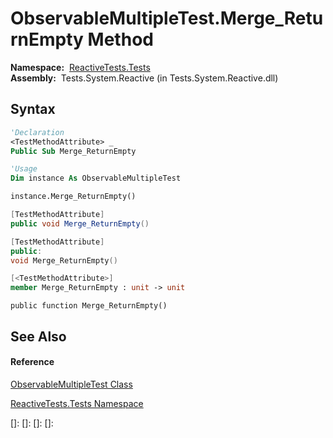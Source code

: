 # ObservableMultipleTest.Merge\_ReturnEmpty Method

**Namespace:**  [ReactiveTests.Tests](ReactiveTests.Tests\ReactiveTests.Tests.md)  
**Assembly:**  Tests.System.Reactive (in Tests.System.Reactive.dll)

## Syntax

```vb
'Declaration
<TestMethodAttribute> _
Public Sub Merge_ReturnEmpty
```

```vb
'Usage
Dim instance As ObservableMultipleTest

instance.Merge_ReturnEmpty()
```

```csharp
[TestMethodAttribute]
public void Merge_ReturnEmpty()
```

```c++
[TestMethodAttribute]
public:
void Merge_ReturnEmpty()
```

```fsharp
[<TestMethodAttribute>]
member Merge_ReturnEmpty : unit -> unit 
```

```jscript
public function Merge_ReturnEmpty()
```

## See Also

#### Reference

[ObservableMultipleTest Class](ObservableMultipleTest\ObservableMultipleTest.md)

[ReactiveTests.Tests Namespace](ReactiveTests.Tests\ReactiveTests.Tests.md)

[]: 
[]: 
[]: 
[]: 